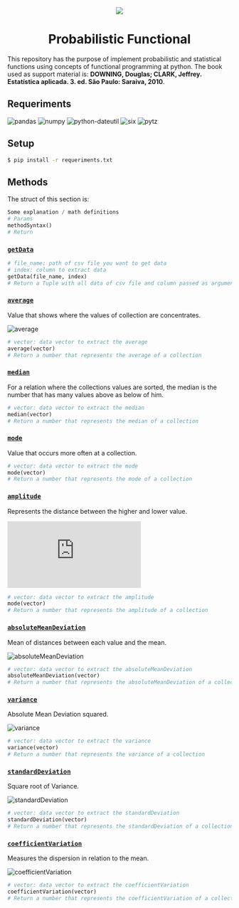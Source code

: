 <p align="center"><img src="https://encrypted-tbn0.gstatic.com/images?q=tbn:ANd9GcQXFVvYHIC18pLK_CWBeO_xr56cT5z84WLmjLW_mzNZ5Si-qdjqaQ"></p>

<h1 align="center">Probabilistic Functional</h1>

This repository has the purpose of implement probabilistic and statistical functions using concepts of functional programming at python. The book used as support material is: **DOWNING, Douglas; CLARK, Jeffrey. Estatística aplicada. 3. ed. São Paulo: Saraiva, 2010**.

## Requeriments
![pandas](https://img.shields.io/badge/pandas-0.24.1-brightgreen.svg)
![numpy](https://img.shields.io/badge/Numpy-%E2%89%A51.12.0-brightgreen.svg)
![python-dateutil](https://img.shields.io/badge/python_dateutil-%E2%89%A52.5.0-brightgreen.svg)
![six](https://img.shields.io/badge/six-%E2%89%A51.5-brightgreen.svg)
![pytz](https://img.shields.io/badge/pytz-%E2%89%A52011k-brightgreen.svg)

## Setup
```Bash
$ pip install -r requeriments.txt
```

## Methods
The struct of this section is:

```Python
Some explanation / math definitions
# Params
methodSyntax()
# Return
```

### [`getData`](https://github.com/douglasJovenil/probFunc/blob/5da82801d47511168590cdae7afcad085c20bad7/src/ProbFunc.py#L5)

```Python
# file_name: path of csv file you want to get data
# index: column to extract data
getData(file_name, index)
# Return a Tuple with all data of csv file and column passed as arguments 
```

### [`average`](https://github.com/douglasJovenil/probFunc/blob/5da82801d47511168590cdae7afcad085c20bad7/src/ProbFunc.py#L8)
Value that shows where the values of collection are concentrates.

![average](https://latex.codecogs.com/gif.latex?average&space;=&space;\overline{x}&space;=&space;\frac{\sum_{i=1}^{n}x_i}{n})
```Python
# vector: data vector to extract the average
average(vector)
# Return a number that represents the average of a collection
```

### [`median`](https://github.com/douglasJovenil/probFunc/blob/5da82801d47511168590cdae7afcad085c20bad7/src/ProbFunc.py#L11)
For a relation where the collections values are sorted, the median is the number
that has many values above as below of him.
```Python
# vector: data vector to extract the median
median(vector)
# Return a number that represents the median of a collection
```

### [`mode`](https://github.com/douglasJovenil/probFunc/blob/5da82801d47511168590cdae7afcad085c20bad7/src/ProbFunc.py#L17)
Value that occurs more often at a collection.
```Python
# vector: data vector to extract the mode
mode(vector)
# Return a number that represents the mode of a collection
```

### [`amplitude`](https://github.com/douglasJovenil/probFunc/blob/5da82801d47511168590cdae7afcad085c20bad7/src/ProbFunc.py#L23)
Represents the distance between the higher and lower value.

![amplitude](https://latex.codecogs.com/gif.latex?amplitude&space;=&space;max(x)&space;-&space;min(x))
```Python
# vector: data vector to extract the amplitude
mode(vector)
# Return a number that represents the amplitude of a collection
```

### [`absoluteMeanDeviation`](https://github.com/douglasJovenil/probFunc/blob/5da82801d47511168590cdae7afcad085c20bad7/src/ProbFunc.py#L26)
Mean of distances between each value and the mean.

![absoluteMeanDeviation](https://latex.codecogs.com/gif.latex?absoluteMeanDeviation&space;=&space;\frac{\sum_{i=1}^{n}|x_i&space;-&space;\overline{x}|}{n})
```Python
# vector: data vector to extract the absoluteMeanDeviation
absoluteMeanDeviation(vector)
# Return a number that represents the absoluteMeanDeviation of a collection
```

### [`variance`](https://github.com/douglasJovenil/probFunc/blob/5da82801d47511168590cdae7afcad085c20bad7/src/ProbFunc.py#L29)
Absolute Mean Deviation squared.

![variance](https://latex.codecogs.com/gif.latex?Variance&space;=&space;\sigma^2&space;=&space;\frac{\sum_{i=1}^{n}|x_i-&space;\overline{x}|^2}{n})
```Python
# vector: data vector to extract the variance
variance(vector)
# Return a number that represents the variance of a collection
```

### [`standardDeviation`](https://github.com/douglasJovenil/probFunc/blob/5da82801d47511168590cdae7afcad085c20bad7/src/ProbFunc.py#L32)
Square root of Variance.

![standardDeviation](https://latex.codecogs.com/gif.latex?standardDeviation&space;=&space;\sigma&space;=&space;\sqrt{\frac{\sum_{i=1}^{n}|x_i-&space;\overline{x}|^2}{n}})
```Python
# vector: data vector to extract the standardDeviation
standardDeviation(vector)
# Return a number that represents the standardDeviation of a collection
```

### [`coefficientVariation`](https://github.com/douglasJovenil/probFunc/blob/5da82801d47511168590cdae7afcad085c20bad7/src/ProbFunc.py#L35)
Measures the dispersion in relation to the mean.

![coefficientVariation](https://latex.codecogs.com/gif.latex?coefficientVariation&space;=&space;\frac{standardDeviation}{mean}&space;=&space;\frac{\sigma}{\overline{x}})
```Python
# vector: data vector to extract the coefficientVariation
coefficientVariation(vector)
# Return a number that represents the coefficientVariation of a collection
```
